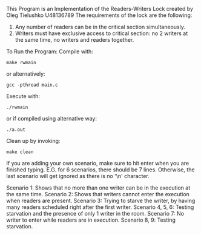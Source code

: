 This Program is an Implementation of the Readers-Writers Lock created by Oleg Tielushko U48136789
The requirements of the lock are the following:

1. Any number of readers can be in the critical section simultaneously.
2. Writers must have exclusive access to critical section: no 2 writers at the same time, no writers and readers together. 

To Run the Program:
Compile with:
    
    make rwmain
or alternatively: 
    
    gcc -pthread main.c

Execute with: 
    
    ./rwmain 
or if compiled using alternative way:
    
    ./a.out

Clean up by invoking:
    
    make clean
If you are adding your own scenario, make sure to hit enter when you are finished typing. E.G. for 6 scenarios, there should be 7 lines. Otherwise, the last scenario will get ignored as there is no '\n' character.

Scenario 1: Shows that no more than one writer can be in the execution at the same time.
Scenario 2: Shows that writers cannot enter the execution when readers are present.
Scenario 3: Trying to starve the writer, by having many readers scheduled right after the first writer.
Scenario 4, 5, 6: Testing starvation and the presence of only 1 writer in the room.
Scenario 7: No writer to enter while readers are in execution.
Scenario 8, 9: Testing starvation.
